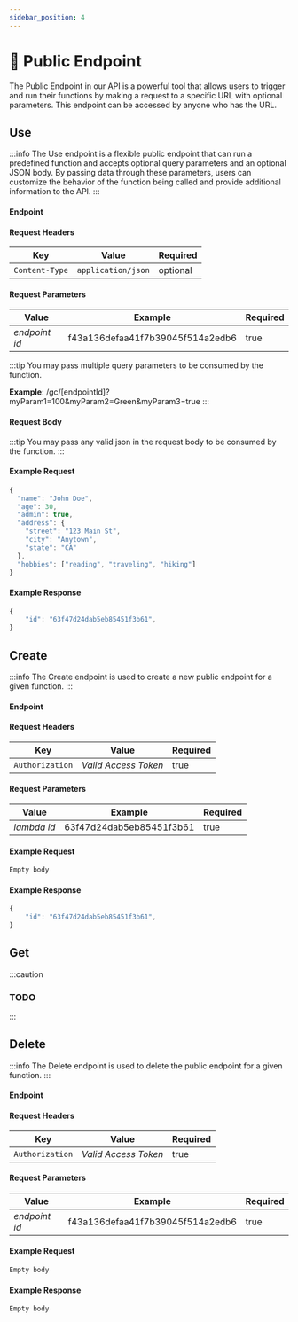```yaml
---
sidebar_position: 4
---
```


# 🧾 Public Endpoint

The Public Endpoint in our API is a powerful tool that allows users to trigger and run their functions by making a request to a specific URL with optional parameters. This endpoint can be accessed by anyone who has the URL.

## Use

:::info
The Use endpoint is a flexible public endpoint that can run a predefined function and accepts optional query parameters and an optional JSON body. By passing data through these parameters, users can customize the behavior of the function being called and provide additional information to the API.
:::

#### Endpoint

<endpoint href='https://api.greencloud.dev/gc/[endpointId]?myParam=100' method='POST'/>

#### Request Headers

| Key            | Value              | Required |
| -------------- | ------------------ | -------- |
| `Content-Type` | `application/json` | optional |

#### Request Parameters

| Value         | Example                          | Required |
| ------------- | -------------------------------- | -------- |
| _endpoint id_ | f43a136defaa41f7b39045f514a2edb6 | true     |

:::tip
You may pass multiple query parameters to be consumed by the function.

**Example**: /gc/[endpointId]?myParam1=100&myParam2=Green&myParam3=true
:::

#### Request Body

:::tip
You may pass any valid json in the request body to be consumed by the function.
:::

#### Example Request

```js
{
  "name": "John Doe",
  "age": 30,
  "admin": true,
  "address": {
    "street": "123 Main St",
    "city": "Anytown",
    "state": "CA"
  },
  "hobbies": ["reading", "traveling", "hiking"]
}
```

#### Example Response

```js title="Status: 201 Created"
{
	"id": "63f47d24dab5eb85451f3b61",
}
```

## Create

:::info
The Create endpoint is used to create a new public endpoint for a given function.
:::

#### Endpoint

<endpoint href='https://api.greencloud.dev/api/lambda/[lambdaId]/endpoint' method='POST'/>

#### Request Headers

| Key             | Value                | Required |
| --------------- | -------------------- | -------- |
| `Authorization` | _Valid Access Token_ | true     |

#### Request Parameters

| Value       | Example                  | Required |
| ----------- | ------------------------ | -------- |
| _lambda id_ | 63f47d24dab5eb85451f3b61 | true     |

#### Example Request

```js
Empty body
```

#### Example Response

```js title="Status: 201 Created"
{
	"id": "63f47d24dab5eb85451f3b61",
}
```

## Get

:::caution

### TODO

:::

## Delete

:::info
The Delete endpoint is used to delete the public endpoint for a given function.
:::

#### Endpoint

<endpoint href='https://api.greencloud.dev/api/lambda/[endpointId]/endpoint' method='DELETE'/>

#### Request Headers

| Key             | Value                | Required |
| --------------- | -------------------- | -------- |
| `Authorization` | _Valid Access Token_ | true     |

#### Request Parameters

| Value         | Example                          | Required |
| ------------- | -------------------------------- | -------- |
| _endpoint id_ | f43a136defaa41f7b39045f514a2edb6 | true     |

#### Example Request

```js
Empty body
```

#### Example Response

```js title="Status: 204 No Content"
Empty body
```
